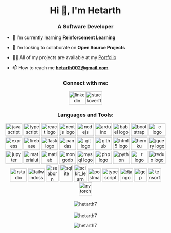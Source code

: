 <h1 align="center">Hi 👋, I'm Hetarth</h1>
<h3 align="center">A Software Developer</h3>

- 🌱 I’m currently learning **Reinforcement Learning**

- 👯 I’m looking to collaborate on **Open Source Projects**

- 👨‍💻 All of my projects are available at my [Portfolio](https://hetarth.vercel.app/)

- 📫 How to reach me **hetarth002@gmail.com**

<h3 align="center">Connect with me:</h3>
<p align="center"><a href="https://www.linkedin.com/in/hetarth-raval-936462218/"><img 
height="40"
width="52"
alt="linkedin logo" src="https://cdn.jsdelivr.net/gh/devicons/devicon/icons/linkedin/linkedin-original.svg" /></a><a href="https://stackoverflow.com/users/16973267/hetarth7"><img 
height="40"
width="52"
alt="stackoverflow logo" src="https://upload.wikimedia.org/wikipedia/commons/e/ef/Stack_Overflow_icon.svg" /></a></p>



<h3 align="center">Languages and Tools:</h3>
<p align="center"> <img
          className="inline"
          src="https://cdn.jsdelivr.net/gh/devicons/devicon/icons/javascript/javascript-original.svg"
          height="40"
          width="52"
          alt="javascript logo"
        />
        <img
          className="inline"
          src="https://cdn.jsdelivr.net/gh/devicons/devicon/icons/typescript/typescript-original.svg"
          height="40"
          width="52"
          alt="typescript logo"
        />
        <img
          className="inline"
          src="https://cdn.jsdelivr.net/gh/devicons/devicon/icons/react/react-original.svg"
          height="40"
          width="52"
          alt="react logo"
        />
        <img
          className="inline"
          src="https://cdn.jsdelivr.net/gh/devicons/devicon/icons/nextjs/nextjs-original.svg"
          height="40"
          width="52"
          alt="nextjs logo"
        />
        <img
          className="inline"
          src="https://cdn.jsdelivr.net/gh/devicons/devicon/icons/nodejs/nodejs-original-wordmark.svg"
          height="40"
          width="52"
          alt="nodejs logo"
        />
        <img
          className="inline"
          src="https://cdn.jsdelivr.net/gh/devicons/devicon/icons/arduino/arduino-original.svg"
          height="40"
          width="52"
          alt="arduino logo"
        />
        <img
          className="inline"
          src="https://cdn.jsdelivr.net/gh/devicons/devicon/icons/babel/babel-original.svg"
          height="40"
          width="52"
          alt="babel logo"
        />
        <img
          className="inline"
          src="https://cdn.jsdelivr.net/gh/devicons/devicon/icons/bootstrap/bootstrap-original.svg"
          height="40"
          width="52"
          alt="bootstrap logo"
        />
        <img
          className="inline"
          src="https://cdn.jsdelivr.net/gh/devicons/devicon/icons/c/c-original.svg"
          height="40"
          width="52"
          alt="c logo"
        />
        <img
          className="inline"
          src="https://cdn.jsdelivr.net/gh/devicons/devicon/icons/express/express-original-wordmark.svg"
          height="40"
          width="52"
          alt="express logo"
        />
        <img
          className="inline"
          src="https://cdn.jsdelivr.net/gh/devicons/devicon/icons/firebase/firebase-plain.svg"
          height="40"
          width="52"
          alt="firebase logo"
        />
        <img
          className="inline"
          src="https://cdn.jsdelivr.net/gh/devicons/devicon/icons/flask/flask-original.svg"
          height="40"
          width="52"
          alt="flask logo"
        />
          <img 
          className="inline"
          src="https://cdn.jsdelivr.net/gh/devicons/devicon/icons/pandas/pandas-original.svg"
          height="40"
          width="52"
          alt="pandas logo" /> 
        <img
          className="inline"
          src="https://cdn.jsdelivr.net/gh/devicons/devicon/icons/git/git-original.svg"
          height="40"
          width="52"
          alt="git logo"
        />
        <img
          className="inline"
          src="https://cdn.jsdelivr.net/gh/devicons/devicon/icons/github/github-original.svg"
          height="40"
          width="52"
          alt="github logo"
        />
        <img
          className="inline"
          src="https://cdn.jsdelivr.net/gh/devicons/devicon/icons/html5/html5-original.svg"
          height="40"
          width="52"
          alt="html5 logo"
        />
        <img
          className="inline"
          src="https://cdn.jsdelivr.net/gh/devicons/devicon/icons/heroku/heroku-original.svg"
          height="40"
          width="52"
          alt="heroku logo"
        />
        <img
          className="inline"
          src="https://cdn.jsdelivr.net/gh/devicons/devicon/icons/jquery/jquery-original.svg"
          height="40"
          width="52"
          alt="jquery logo"
        />
        <img
          className="inline"
          src="https://cdn.jsdelivr.net/gh/devicons/devicon/icons/jupyter/jupyter-original.svg"
          height="40"
          width="52"
          alt="jupyter logo"
        />
        <img
          className="inline"
          src="https://cdn.jsdelivr.net/gh/devicons/devicon/icons/materialui/materialui-original.svg"
          height="40"
          width="52"
          alt="materialui logo"
        />
        <img
          className="inline"
          src="https://cdn.jsdelivr.net/gh/devicons/devicon/icons/matlab/matlab-original.svg"
          height="40"
          width="52"
          alt="matlab logo"
        />
        <img
          className="inline"
          src="https://cdn.jsdelivr.net/gh/devicons/devicon/icons/mongodb/mongodb-original.svg"
          height="40"
          width="52"
          alt="mongodb logo"
        />
        <img
          className="inline"
          src="https://cdn.jsdelivr.net/gh/devicons/devicon/icons/mysql/mysql-original.svg"
          height="40"
          width="52"
          alt="mysql logo"
        />
        <img
          className="inline"
          src="https://cdn.jsdelivr.net/gh/devicons/devicon/icons/php/php-original.svg"
          height="40"
          width="52"
          alt="php logo"
        />
        <img
          className="inline"
          src="https://cdn.jsdelivr.net/gh/devicons/devicon/icons/python/python-original.svg"
          height="40"
          width="52"
          alt="python logo"
        />
        <img
          className="inline"
          src="https://cdn.jsdelivr.net/gh/devicons/devicon/icons/r/r-original.svg"
          height="40"
          width="52"
          alt="r logo"
        />
        <img
          className="inline"
          src="https://cdn.jsdelivr.net/gh/devicons/devicon/icons/redux/redux-original.svg"
          height="40"
          width="52"
          alt="redux logo"
        />
        <img
          className="inline"
          src="https://cdn.jsdelivr.net/gh/devicons/devicon/icons/rstudio/rstudio-original.svg"
          height="40"
          width="52"
          alt="rstudio logo"
        />
        <img
          className="inline"
          src="https://cdn.jsdelivr.net/gh/devicons/devicon/icons/tailwindcss/tailwindcss-original-wordmark.svg"
          height="40"
          width="52"
          alt="tailwindcss logo"
        />
        <img
          className="inline"
          src="https://seaborn.pydata.org/_images/logo-mark-lightbg.svg"
          alt="seaborn"
          width="40"
          height="52"
        />
        <img
          className="inline"
          src="https://www.vectorlogo.zone/logos/sqlite/sqlite-icon.svg"
          alt="sqlite"
          width="40"
          height="52"
        />
        <img
          className="inline"
          src="https://upload.wikimedia.org/wikipedia/commons/0/05/Scikit_learn_logo_small.svg"
          alt="scikit_learn"
          width="40"
          height="52"
        />
        <img
          className="inline"
          src="https://www.vectorlogo.zone/logos/getpostman/getpostman-icon.svg"
          alt="postman"
          width="40"
          height="40"
        /> <img
          className="inline"
          src="https://cdn.jsdelivr.net/gh/devicons/devicon/icons/docker/docker-original.svg"
          height="40"
          width="52"
          alt="typescript logo"
        /> <img src="https://cdn.worldvectorlogo.com/logos/django.svg" alt="django" width="40" height="40"/> <img src="https://www.vectorlogo.zone/logos/google_cloud/google_cloud-icon.svg" alt="gcp" width="40" height="40"/> <img src="https://www.vectorlogo.zone/logos/tensorflow/tensorflow-icon.svg" alt="tensorflow" width="40" height="40"/> <img src="https://www.vectorlogo.zone/logos/pytorch/pytorch-icon.svg" alt="pytorch" width="40" height="40"/> </p>
<p align="center">
<img style="padding:5px" className="inline" align="center" src="https://github-readme-stats.vercel.app/api/top-langs?username=hetarth7&show_icons=true&locale=en&layout=compact&theme=radical" alt="hetarth7" />

<!-- <img className="inline" align="center" src="https://github-readme-stats.vercel.app/api?username=hetarth7&show_icons=true&locale=en&theme=radical" alt="hetarth7" /> -->
<div align="center"><img  className="inline" src="https://github-readme-streak-stats.herokuapp.com/?user=hetarth7&&theme=radical" alt="hetarth7" /></div>

</p>
<p align="center"> <img src="https://komarev.com/ghpvc/?username=hetarth7&label=Profile%20views&color=0e75b6&style=flat" alt="hetarth7" /> </p>


          
          
